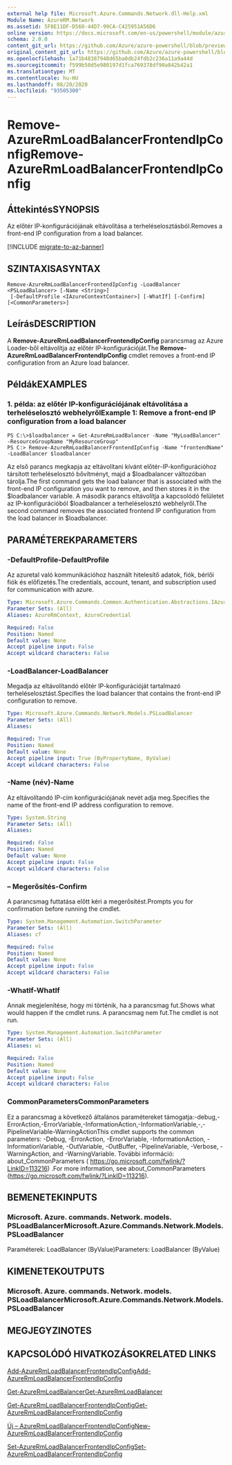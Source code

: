 ```yaml
---
external help file: Microsoft.Azure.Commands.Network.dll-Help.xml
Module Name: AzureRM.Network
ms.assetid: 5F8E11DF-D560-44D7-99CA-C425951A56D6
online version: https://docs.microsoft.com/en-us/powershell/module/azurerm.network/remove-azurermloadbalancerfrontendipconfig
schema: 2.0.0
content_git_url: https://github.com/Azure/azure-powershell/blob/preview/src/ResourceManager/Network/Commands.Network/help/Remove-AzureRmLoadBalancerFrontendIpConfig.md
original_content_git_url: https://github.com/Azure/azure-powershell/blob/preview/src/ResourceManager/Network/Commands.Network/help/Remove-AzureRmLoadBalancerFrontendIpConfig.md
ms.openlocfilehash: 1a71b48387948d65ba0db24fdb2c236a11a9a44d
ms.sourcegitcommit: f599b50d5e980197d1fca769378df90a842b42a1
ms.translationtype: MT
ms.contentlocale: hu-HU
ms.lasthandoff: 08/20/2020
ms.locfileid: "93505300"
---
```

# <span data-ttu-id="a99f4-101">Remove-AzureRmLoadBalancerFrontendIpConfig</span><span class="sxs-lookup"><span data-stu-id="a99f4-101">Remove-AzureRmLoadBalancerFrontendIpConfig</span></span>

## <span data-ttu-id="a99f4-102">Áttekintés</span><span class="sxs-lookup"><span data-stu-id="a99f4-102">SYNOPSIS</span></span>
<span data-ttu-id="a99f4-103">Az előtér IP-konfigurációjának eltávolítása a terheléselosztásból.</span><span class="sxs-lookup"><span data-stu-id="a99f4-103">Removes a front-end IP configuration from a load balancer.</span></span>

[!INCLUDE [migrate-to-az-banner](../../includes/migrate-to-az-banner.md)]

## <span data-ttu-id="a99f4-104">SZINTAXISA</span><span class="sxs-lookup"><span data-stu-id="a99f4-104">SYNTAX</span></span>

```
Remove-AzureRmLoadBalancerFrontendIpConfig -LoadBalancer <PSLoadBalancer> [-Name <String>]
 [-DefaultProfile <IAzureContextContainer>] [-WhatIf] [-Confirm] [<CommonParameters>]
```

## <span data-ttu-id="a99f4-105">Leírás</span><span class="sxs-lookup"><span data-stu-id="a99f4-105">DESCRIPTION</span></span>
<span data-ttu-id="a99f4-106">A **Remove-AzureRmLoadBalancerFrontendIpConfig** parancsmag az Azure Loader-ből eltávolítja az előtér IP-konfigurációját.</span><span class="sxs-lookup"><span data-stu-id="a99f4-106">The **Remove-AzureRmLoadBalancerFrontendIpConfig** cmdlet removes a front-end IP configuration from an Azure load balancer.</span></span>

## <span data-ttu-id="a99f4-107">Példák</span><span class="sxs-lookup"><span data-stu-id="a99f4-107">EXAMPLES</span></span>

### <span data-ttu-id="a99f4-108">1. példa: az előtér IP-konfigurációjának eltávolítása a terheléselosztó webhelyről</span><span class="sxs-lookup"><span data-stu-id="a99f4-108">Example 1: Remove a front-end IP configuration from a load balancer</span></span>
```
PS C:\>$loadbalancer = Get-AzureRmLoadBalancer -Name "MyLoadBalancer" -ResourceGroupName "MyResourceGroup"
PS C:> Remove-AzureRmLoadBalancerFrontendIpConfig -Name "frontendName" -LoadBalancer $loadbalancer
```

<span data-ttu-id="a99f4-109">Az első parancs megkapja az eltávolítani kívánt előtér-IP-konfigurációhoz társított terheléselosztó bővítményt, majd a $loadbalancer változóban tárolja.</span><span class="sxs-lookup"><span data-stu-id="a99f4-109">The first command gets the load balancer that is associated with the front-end IP configuration you want to remove, and then stores it in the $loadbalancer variable.</span></span>
<span data-ttu-id="a99f4-110">A második parancs eltávolítja a kapcsolódó felületet az IP-konfigurációból $loadbalancer a terheléselosztó webhelyről.</span><span class="sxs-lookup"><span data-stu-id="a99f4-110">The second command removes the associated frontend IP configuration from the load balancer in $loadbalancer.</span></span>

## <span data-ttu-id="a99f4-111">PARAMÉTEREK</span><span class="sxs-lookup"><span data-stu-id="a99f4-111">PARAMETERS</span></span>

### <span data-ttu-id="a99f4-112">-DefaultProfile</span><span class="sxs-lookup"><span data-stu-id="a99f4-112">-DefaultProfile</span></span>
<span data-ttu-id="a99f4-113">Az azuretal való kommunikációhoz használt hitelesítő adatok, fiók, bérlői fiók és előfizetés.</span><span class="sxs-lookup"><span data-stu-id="a99f4-113">The credentials, account, tenant, and subscription used for communication with azure.</span></span>

```yaml
Type: Microsoft.Azure.Commands.Common.Authentication.Abstractions.IAzureContextContainer
Parameter Sets: (All)
Aliases: AzureRmContext, AzureCredential

Required: False
Position: Named
Default value: None
Accept pipeline input: False
Accept wildcard characters: False
```

### <span data-ttu-id="a99f4-114">-LoadBalancer</span><span class="sxs-lookup"><span data-stu-id="a99f4-114">-LoadBalancer</span></span>
<span data-ttu-id="a99f4-115">Megadja az eltávolítandó előtér IP-konfigurációját tartalmazó terheléselosztást.</span><span class="sxs-lookup"><span data-stu-id="a99f4-115">Specifies the load balancer that contains the front-end IP configuration to remove.</span></span>

```yaml
Type: Microsoft.Azure.Commands.Network.Models.PSLoadBalancer
Parameter Sets: (All)
Aliases:

Required: True
Position: Named
Default value: None
Accept pipeline input: True (ByPropertyName, ByValue)
Accept wildcard characters: False
```

### <span data-ttu-id="a99f4-116">-Name (név)</span><span class="sxs-lookup"><span data-stu-id="a99f4-116">-Name</span></span>
<span data-ttu-id="a99f4-117">Az eltávolítandó IP-cím konfigurációjának nevét adja meg.</span><span class="sxs-lookup"><span data-stu-id="a99f4-117">Specifies the name of the front-end IP address configuration to remove.</span></span>

```yaml
Type: System.String
Parameter Sets: (All)
Aliases:

Required: False
Position: Named
Default value: None
Accept pipeline input: False
Accept wildcard characters: False
```

### <span data-ttu-id="a99f4-118">– Megerősítés</span><span class="sxs-lookup"><span data-stu-id="a99f4-118">-Confirm</span></span>
<span data-ttu-id="a99f4-119">A parancsmag futtatása előtt kéri a megerősítést.</span><span class="sxs-lookup"><span data-stu-id="a99f4-119">Prompts you for confirmation before running the cmdlet.</span></span>

```yaml
Type: System.Management.Automation.SwitchParameter
Parameter Sets: (All)
Aliases: cf

Required: False
Position: Named
Default value: None
Accept pipeline input: False
Accept wildcard characters: False
```

### <span data-ttu-id="a99f4-120">-WhatIf</span><span class="sxs-lookup"><span data-stu-id="a99f4-120">-WhatIf</span></span>
<span data-ttu-id="a99f4-121">Annak megjelenítése, hogy mi történik, ha a parancsmag fut.</span><span class="sxs-lookup"><span data-stu-id="a99f4-121">Shows what would happen if the cmdlet runs.</span></span> <span data-ttu-id="a99f4-122">A parancsmag nem fut.</span><span class="sxs-lookup"><span data-stu-id="a99f4-122">The cmdlet is not run.</span></span>

```yaml
Type: System.Management.Automation.SwitchParameter
Parameter Sets: (All)
Aliases: wi

Required: False
Position: Named
Default value: None
Accept pipeline input: False
Accept wildcard characters: False
```

### <span data-ttu-id="a99f4-123">CommonParameters</span><span class="sxs-lookup"><span data-stu-id="a99f4-123">CommonParameters</span></span>
<span data-ttu-id="a99f4-124">Ez a parancsmag a következő általános paramétereket támogatja:-debug,-ErrorAction,-ErrorVariable,-InformationAction,-InformationVariable,-,-PipelineVariable-WarningAction</span><span class="sxs-lookup"><span data-stu-id="a99f4-124">This cmdlet supports the common parameters: -Debug, -ErrorAction, -ErrorVariable, -InformationAction, -InformationVariable, -OutVariable, -OutBuffer, -PipelineVariable, -Verbose, -WarningAction, and -WarningVariable.</span></span> <span data-ttu-id="a99f4-125">További információ: about_CommonParameters ( https://go.microsoft.com/fwlink/?LinkID=113216) .</span><span class="sxs-lookup"><span data-stu-id="a99f4-125">For more information, see about_CommonParameters (https://go.microsoft.com/fwlink/?LinkID=113216).</span></span>

## <span data-ttu-id="a99f4-126">BEMENETEK</span><span class="sxs-lookup"><span data-stu-id="a99f4-126">INPUTS</span></span>

### <span data-ttu-id="a99f4-127">Microsoft. Azure. commands. Network. models. PSLoadBalancer</span><span class="sxs-lookup"><span data-stu-id="a99f4-127">Microsoft.Azure.Commands.Network.Models.PSLoadBalancer</span></span>
<span data-ttu-id="a99f4-128">Paraméterek: LoadBalancer (ByValue)</span><span class="sxs-lookup"><span data-stu-id="a99f4-128">Parameters: LoadBalancer (ByValue)</span></span>

## <span data-ttu-id="a99f4-129">KIMENETEK</span><span class="sxs-lookup"><span data-stu-id="a99f4-129">OUTPUTS</span></span>

### <span data-ttu-id="a99f4-130">Microsoft. Azure. commands. Network. models. PSLoadBalancer</span><span class="sxs-lookup"><span data-stu-id="a99f4-130">Microsoft.Azure.Commands.Network.Models.PSLoadBalancer</span></span>

## <span data-ttu-id="a99f4-131">MEGJEGYZI</span><span class="sxs-lookup"><span data-stu-id="a99f4-131">NOTES</span></span>

## <span data-ttu-id="a99f4-132">KAPCSOLÓDÓ HIVATKOZÁSOK</span><span class="sxs-lookup"><span data-stu-id="a99f4-132">RELATED LINKS</span></span>

[<span data-ttu-id="a99f4-133">Add-AzureRmLoadBalancerFrontendIpConfig</span><span class="sxs-lookup"><span data-stu-id="a99f4-133">Add-AzureRmLoadBalancerFrontendIpConfig</span></span>](./Add-AzureRmLoadBalancerFrontendIpConfig.md)

[<span data-ttu-id="a99f4-134">Get-AzureRmLoadBalancer</span><span class="sxs-lookup"><span data-stu-id="a99f4-134">Get-AzureRmLoadBalancer</span></span>](./Get-AzureRmLoadBalancer.md)

[<span data-ttu-id="a99f4-135">Get-AzureRmLoadBalancerFrontendIpConfig</span><span class="sxs-lookup"><span data-stu-id="a99f4-135">Get-AzureRmLoadBalancerFrontendIpConfig</span></span>](./Get-AzureRmLoadBalancerFrontendIpConfig.md)

[<span data-ttu-id="a99f4-136">Új – AzureRmLoadBalancerFrontendIpConfig</span><span class="sxs-lookup"><span data-stu-id="a99f4-136">New-AzureRmLoadBalancerFrontendIpConfig</span></span>](./New-AzureRmLoadBalancerFrontendIpConfig.md)

[<span data-ttu-id="a99f4-137">Set-AzureRmLoadBalancerFrontendIpConfig</span><span class="sxs-lookup"><span data-stu-id="a99f4-137">Set-AzureRmLoadBalancerFrontendIpConfig</span></span>](./Set-AzureRmLoadBalancerFrontendIpConfig.md)


